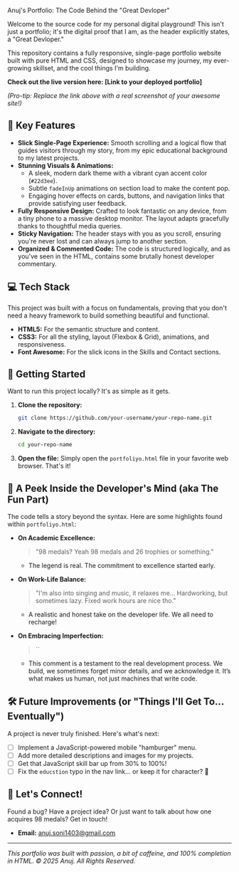  Anuj's Portfolio: The Code Behind the "Great Devloper"

Welcome to the source code for my personal digital playground\! This isn't just a portfolio; it's the digital proof that I am, as the header explicitly states, a "Great Devloper."

This repository contains a fully responsive, single-page portfolio website built with pure HTML and CSS, designed to showcase my journey, my ever-growing skillset, and the cool things I'm building.

**Check out the live version here: [Link to your deployed portfolio]**

*(Pro-tip: Replace the link above with a real screenshot of your awesome site\!)*

## 🌟 Key Features

  * **Slick Single-Page Experience:** Smooth scrolling and a logical flow that guides visitors through my story, from my epic educational background to my latest projects.
  * **Stunning Visuals & Animations:**
      * A sleek, modern dark theme with a vibrant cyan accent color (`#22d3ee`).
      * Subtle `fadeInUp` animations on section load to make the content pop.
      * Engaging hover effects on cards, buttons, and navigation links that provide satisfying user feedback.
  * **Fully Responsive Design:** Crafted to look fantastic on any device, from a tiny phone to a massive desktop monitor. The layout adapts gracefully thanks to thoughtful media queries.
  * **Sticky Navigation:** The header stays with you as you scroll, ensuring you're never lost and can always jump to another section.
  * **Organized & Commented Code:** The code is structured logically, and as you've seen in the HTML, contains some brutally honest developer commentary.

## 💻 Tech Stack

This project was built with a focus on fundamentals, proving that you don't need a heavy framework to build something beautiful and functional.

  * **HTML5:** For the semantic structure and content.
  * **CSS3:** For all the styling, layout (Flexbox & Grid), animations, and responsiveness.
  * **Font Awesome:** For the slick icons in the Skills and Contact sections.

## 🚀 Getting Started

Want to run this project locally? It's as simple as it gets.

1.  **Clone the repository:**
    ```bash
    git clone https://github.com/your-username/your-repo-name.git
    ```
2.  **Navigate to the directory:**
    ```bash
    cd your-repo-name
    ```
3.  **Open the file:**
    Simply open the `portfoliyo.html` file in your favorite web browser. That's it\!

## 🧠 A Peek Inside the Developer's Mind (aka The Fun Part)

The code tells a story beyond the syntax. Here are some highlights found within `portfoliyo.html`:

  * **On Academic Excellence:**

    > "98 medals? Yeah 98 medals and 26 trophies or something."

      * The legend is real. The commitment to excellence started early.

  * **On Work-Life Balance:**

    > "I'm also into singing and music, it relaxes me... Hardworking, but sometimes lazy. Fixed work hours are nice tho."

      * A realistic and honest take on the developer life. We all need to recharge\!

  * **On Embracing Imperfection:**

    > \`\`

      * This comment is a testament to the real development process. We build, we sometimes forget minor details, and we acknowledge it. It’s what makes us human, not just machines that write code.

## 🛠️ Future Improvements (or "Things I'll Get To... Eventually")

A project is never truly finished. Here's what's next:

  * [ ] Implement a JavaScript-powered mobile "hamburger" menu.
  * [ ] Add more detailed descriptions and images for my projects.
  * [ ] Get that JavaScript skill bar up from 30% to 100%\!
  * [ ] Fix the `educstion` typo in the nav link... or keep it for character? 🤔

## 👋 Let's Connect\!

Found a bug? Have a project idea? Or just want to talk about how one acquires 98 medals? Get in touch\!

  * **Email:** [anuj.soni1403@gmail.com](mailto:anuj.soni1403@gmail.com)

-----

*This portfolio was built with passion, a bit of caffeine, and 100% completion in HTML.*
*© 2025 Anuj. All Rights Reserved.*
